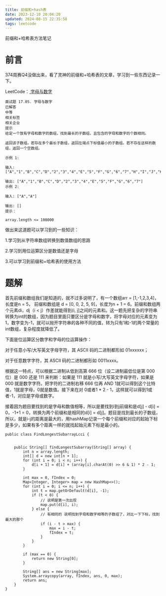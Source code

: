 ```yaml
---
title: 前缀和+hash表
date: 2023-12-10 20:04:20
updated: 2024-08-15 22:35:58
tags: leetcode
---
```

前缀和+哈希表方法笔记

# 前言

374周赛Q4没做出来，看了灵神的前缀和+哈希表的文章，学习到一些东西记录一下。

LeetCode：[ 字母与数字](https://leetcode.cn/problems/find-longest-subarray-lcci/)

```
面试题 17.05. 字母与数字
已解答
中等
相关标签
相关企业
提示
给定一个放有字母和数字的数组，找到最长的子数组，且包含的字母和数字的个数相同。

返回该子数组，若存在多个最长子数组，返回左端点下标值最小的子数组。若不存在这样的数组，返回一个空数组。

示例 1:

输入: ["A","1","B","C","D","2","3","4","E","5","F","G","6","7","H","I","J","K","L","M"]

输出: ["A","1","B","C","D","2","3","4","E","5","F","G","6","7"]
示例 2:

输入: ["A","A"]

输出: []
提示：

array.length <= 100000
```



做出来这道题可以学习到的一些知识：

1.学习到从字符串数组转换到数值数组的思路

2.学习到用位运算区分是数值还是字母

3.可以学习到前缀和+哈希表的使用方法



# 题解

首先前缀和数组我们是知道的，就不过多说明了，有一个数组arr = [1,-1,2,3,4]，长度是n = 5， 前缀和数组是 d = [0, 0, 2, 5, 9]，长度为n + 1 = 6。前缀和数组两个元素di，dj（i < j）作差就能得到(i, j]之间的元素和。这一题先把复杂的字符串转换为int的数组，因为题目里面只要区分是字母和数字，将字母对应的元素变为1，数字变为-1，就可以抛开字符串的各种不同的值，转为只有1和-1的两个常量的int数组，复杂程度就降低了。

下面是位运算区分数字和字母的位运算操作：

对于任意小写/大写英文字母字符，其 ASCII 码的二进制都形如 01xxxxxx；

对于任意数字字符，其 ASCII 码的二进制都形如 0011xxxx。

根据这一特点，可以根据二进制从低到高第 666 位（设二进制最低位是第 000 位）是 000 还是 111 来判断：如果是 111 就是小写/大写英文字母字符，如果是 000 就是数字字符。把字符的二进制右移 666 位再 AND 1就可以得到这个比特值，1就是字母，0就是数值。接下来在对 0或者1 * 2 - 1，这样就可以得到1或者-1，对应是字母或数字。



接着因为题目要找到的是字母和数值相等，所以是要找到i到j前缀和是d[j] - d[i] = 0，-1+1 = 0，转换为两个前缀和是相同的d[i] = d[j]。题目是找到最长的子数组，所以，就是i-j的距离是最大的，用hashMap记录一个每个前缀和对应的起始下标是多少，如果有多个距离一样的就找起始元素下标是最小的。

```
public class FindLongestSubarrayLcci {

    
    public String[] findLongestSubarray(String[] array) {
        int n = array.length;
        int[] d = new int[n + 1];
        for (int i = 0; i < n; i++) {
            d[i + 1] = d[i] + (array[i].charAt(0) >> 6 & 1) * 2 - 1;
        }

        int max = 0, fIndex = 0;
        Map<Integer, Integer> map = new HashMap<>();
        for (int i = 0; i <= n; i++) {
            int t = map.getOrDefault(d[i], -1);
            if (t < 0) {
                // 说明是第一次出现
                map.put(d[i], i);
            } else {
                // 有相同的 说明找到字母和数字相等的子数组了，对比一下下标，找到最大的那个
                if (i - t > max) {
                    max = i - t;
                    fIndex = t;
                }
            }
        }

        if (max == 0) {
            return new String[0];
        }

        String[] ans = new String[max];
        System.arraycopy(array, fIndex, ans, 0, max);
        return ans;
    }
}
```





